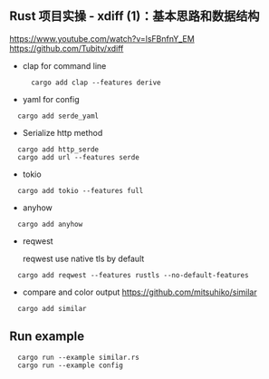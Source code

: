 
## Rust 项目实操 - xdiff (1)：基本思路和数据结构
https://www.youtube.com/watch?v=lsFBnfnY_EM
https://github.com/Tubitv/xdiff


- clap for command line
  ```
    cargo add clap --features derive
  ```
- yaml for config
```
  cargo add serde_yaml
```

- Serialize http method
```
  cargo add http_serde
  cargo add url --features serde 
```
- tokio
```
  cargo add tokio --features full
```

- anyhow 
```
  cargo add anyhow
```
- reqwest 
  
  reqwest use native tls by default
```
  cargo add reqwest --features rustls --no-default-features
```

- compare and color output
https://github.com/mitsuhiko/similar
```
  cargo add similar
```

## Run example
```
  cargo run --example similar.rs
  cargo run --example config
```
